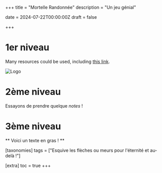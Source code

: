 +++
title = "Mortelle Randonnée"
description = "Un jeu génial"

date = 2024-07-22T00:00:00Z
draft = false

+++

# 1er niveau

<!-- Code en HTML --> 

<p> Many resources could be used, including 
<a href="https://biodiversitypmc.sibils.org/" rel="noreferrer">this link</a>. <br></p>

![Logo](https://biodiversitypmc.sibils.org/img/logo_banner.7ff68d4d.png "Logo de SIBiLS")

# 2ème niveau


Essayons de prendre quelque *notes* !

# 3ème niveau


** Voici un texte en gras ! **

[taxonomies]
tags = ["Esquive les flèches ou meurs pour l'éternité et au-delà !"]

[extra]
toc = true
+++

